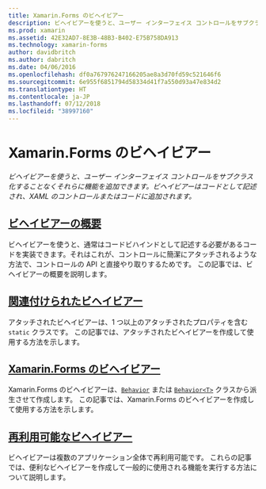 ```yaml
---
title: Xamarin.Forms のビヘイビアー
description: ビヘイビアーを使うと、ユーザー インターフェイス コントロールをサブクラス化することなくそれらに機能を追加できます。 ビヘイビアーはコードとして記述され、XAML のコントロールまたはコードに追加されます。
ms.prod: xamarin
ms.assetid: 42E32AD7-8E3B-48B3-B402-E75B758DA913
ms.technology: xamarin-forms
author: davidbritch
ms.author: dabritch
ms.date: 04/06/2016
ms.openlocfilehash: df0a767976247166205ae8a3d70fd59c521646f6
ms.sourcegitcommit: 6e955f6851794d58334d41f7a550d93a47e834d2
ms.translationtype: HT
ms.contentlocale: ja-JP
ms.lasthandoff: 07/12/2018
ms.locfileid: "38997160"
---
```

# <a name="xamarinforms-behaviors"></a>Xamarin.Forms のビヘイビアー

_ビヘイビアーを使うと、ユーザー インターフェイス コントロールをサブクラス化することなくそれらに機能を追加できます。ビヘイビアーはコードとして記述され、XAML のコントロールまたはコードに追加されます。_

## <a name="introduction-to-behaviorsintroductionmd"></a>[ビヘイビアーの概要](introduction.md)

ビヘイビアーを使うと、通常はコードビハインドとして記述する必要があるコードを実装できます。それはこれが、コントロールに簡潔にアタッチされるような方法で、コントロールの API と直接やり取りするためです。 この記事では、ビヘイビアーの概要を説明します。

## <a name="attached-behaviorsattachedmd"></a>[関連付けられたビヘイビアー](attached.md)

アタッチされたビヘイビアーは、1 つ以上のアタッチされたプロパティを含む `static` クラスです。 この記事では、アタッチされたビヘイビアーを作成して使用する方法を示します。

## <a name="xamarinforms-behaviorscreatingmd"></a>[Xamarin.Forms のビヘイビアー](creating.md)

Xamarin.Forms のビヘイビアーは、[`Behavior`](xref:Xamarin.Forms.Behavior) または [`Behavior<T>`](xref:Xamarin.Forms.Behavior`1) クラスから派生させて作成します。 この記事では、Xamarin.Forms のビヘイビアーを作成して使用する方法を示します。

## <a name="reusable-behaviorsreusableindexmd"></a>[再利用可能なビヘイビアー](reusable/index.md)

ビヘイビアーは複数のアプリケーション全体で再利用可能です。 これらの記事では、便利なビヘイビアーを作成して一般的に使用される機能を実行する方法について説明します。
